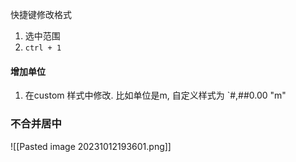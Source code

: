快捷键修改格式
1. 选中范围
2. `ctrl + 1`

#### 增加单位
1. 在custom 样式中修改. 比如单位是m, 自定义样式为 `#,##0.00 "m"


### 不合并居中

![[Pasted image 20231012193601.png]]